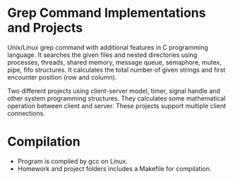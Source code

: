 # Grep Command Implementations and Projects

  Unix/Linux grep command with additional features in C programming language. It searches the given
  files and nested directories using processes, threads, shared memory, message queue,
  semaphore, mutex, pipe, fifo structures. It calculates the total number of given strings and first
  encounter position (row and column).

  Two different projects using client-server model, timer, signal handle and other system programming structures. 
  They calculates some mathematical operation between client and server. These projects support multiple client connections.


# Compilation
  
  - Program is compiled by gcc on Linux.
  - Homework and project folders includes a Makefile for compilation.
